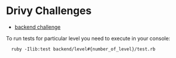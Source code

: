 # Drivy Challenges

- [backend challenge](https://github.com/drivy/jobs/tree/master/backend)


To run tests for particular level you need to execute in your console:
```shell
  ruby -Ilib:test backend/level#{number_of_level}/test.rb
```

